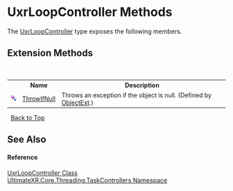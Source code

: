 # UxrLoopController Methods
 

The <a href="T_UltimateXR_Core_Threading_TaskControllers_UxrLoopController">UxrLoopController</a> type exposes the following members.


## Extension Methods
&nbsp;<table><tr><th></th><th>Name</th><th>Description</th></tr><tr><td>![Public Extension Method](media/pubextension.gif "Public Extension Method")</td><td><a href="M_UltimateXR_Extensions_System_ObjectExt_ThrowIfNull">ThrowIfNull</a></td><td>
Throws an exception if the object is null.
 (Defined by <a href="T_UltimateXR_Extensions_System_ObjectExt">ObjectExt</a>.)</td></tr></table>&nbsp;
<a href="#uxrloopcontroller-methods">Back to Top</a>

## See Also


#### Reference
<a href="T_UltimateXR_Core_Threading_TaskControllers_UxrLoopController">UxrLoopController Class</a><br /><a href="N_UltimateXR_Core_Threading_TaskControllers">UltimateXR.Core.Threading.TaskControllers Namespace</a><br />